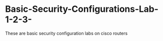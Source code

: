 # Basic-Security-Configurations-Lab-1-2-3-
These are basic security configuration labs on cisco routers
